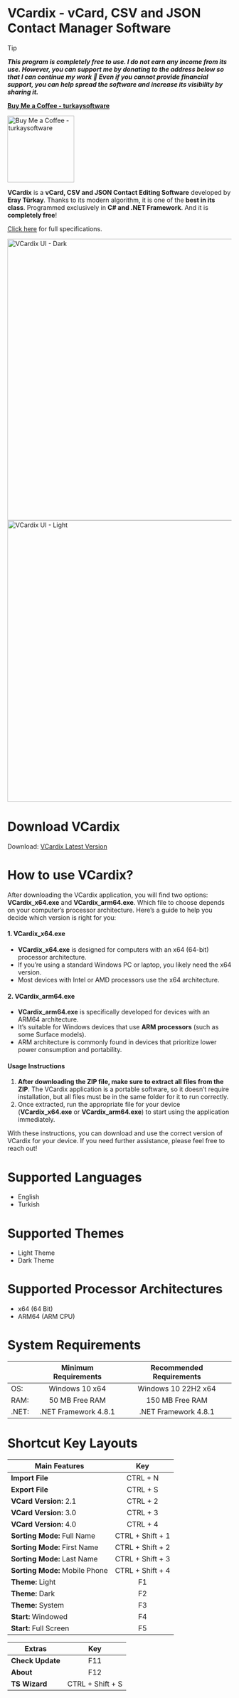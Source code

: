 # VCardix - vCard, CSV and JSON Contact Manager Software

> [!TIP]
**_This program is completely free to use. I do not earn any income from its use. However, you can support me by donating to the address below so that I can continue my work 💚 Even if you cannot provide financial support, you can help spread the software and increase its visibility by sharing it._**

**[Buy Me a Coffee - turkaysoftware](https://buymeacoffee.com/turkaysoftware)**

<img width="150" height="150" alt="Buy Me a Coffee - turkaysoftware" src="https://github.com/user-attachments/assets/9987c7dc-f8dd-42ab-a7f9-d8a4fca2e3d5" />

**VCardix** is a **vCard, CSV and JSON Contact Editing Software** developed by **Eray Türkay**. Thanks to its modern algorithm, it is one of the **best in its class**. Programmed exclusively in **C# and .NET Framework**. And it is **completely free**!

[Click here](https://www.turkaysoftware.com/vcardix) for full specifications.

<img width="1010" height="633" alt="VCardix UI - Dark" src="https://github.com/user-attachments/assets/9f195bea-7fbd-4410-b5e4-0c8d4fac103c" />

<img width="1010" height="633" alt="VCardix UI - Light" src="https://github.com/user-attachments/assets/e59d293c-5a7d-46ed-8580-43f464f844c4" />

# Download VCardix

Download: [VCardix Latest Version](https://github.com/turkaysoftware/vcardix/releases/latest)

# How to use VCardix?

After downloading the VCardix application, you will find two options: **VCardix_x64.exe** and **VCardix_arm64.exe**. Which file to choose depends on your computer’s processor architecture. Here’s a guide to help you decide which version is right for you:

#### 1. VCardix_x64.exe
- **VCardix_x64.exe** is designed for computers with an x64 (64-bit) processor architecture.
- If you’re using a standard Windows PC or laptop, you likely need the x64 version.
- Most devices with Intel or AMD processors use the x64 architecture.

#### 2. VCardix_arm64.exe
- **VCardix_arm64.exe** is specifically developed for devices with an ARM64 architecture.
- It’s suitable for Windows devices that use **ARM processors** (such as some Surface models).
- ARM architecture is commonly found in devices that prioritize lower power consumption and portability.

#### Usage Instructions
1. **After downloading the ZIP file, make sure to extract all files from the ZIP**. The VCardix application is a portable software, so it doesn’t require installation, but all files must be in the same folder for it to run correctly.
2. Once extracted, run the appropriate file for your device (**VCardix_x64.exe** or **VCardix_arm64.exe**) to start using the application immediately.

With these instructions, you can download and use the correct version of VCardix for your device. If you need further assistance, please feel free to reach out!

# Supported Languages

- English
- Turkish

# Supported Themes

- Light Theme
- Dark Theme

# Supported Processor Architectures

- x64 (64 Bit)
- ARM64 (ARM CPU)

# System Requirements

|  | Minimum Requirements | Recommended Requirements |
| -- | :--: | :--: |
| OS: | Windows 10 x64 | Windows 10 22H2 x64|
| RAM: | 50 MB Free RAM | 150 MB Free RAM |
| .NET: | .NET Framework 4.8.1 | .NET Framework 4.8.1 |

# Shortcut Key Layouts

| Main Features | Key |
| -- | :--: |
| **Import File** | CTRL + N |
| **Export File** | CTRL + S |
| **VCard Version:** 2.1 | CTRL + 2 |
| **VCard Version:** 3.0 | CTRL + 3 |
| **VCard Version:** 4.0 | CTRL + 4 |
| **Sorting Mode:** Full Name | CTRL + Shift + 1 |
| **Sorting Mode:** First Name | CTRL + Shift + 2 |
| **Sorting Mode:** Last Name | CTRL + Shift + 3 |
| **Sorting Mode:** Mobile Phone | CTRL + Shift + 4 |
| **Theme:** Light | F1 |
| **Theme:** Dark | F2 |
| **Theme:** System | F3 |
| **Start:** Windowed | F4 |
| **Start:** Full Screen | F5 |

| Extras | Key |
| -- | :--: |
| **Check Update** | F11 |
| **About** | F12 |
| **TS Wizard** | CTRL + Shift + S |
